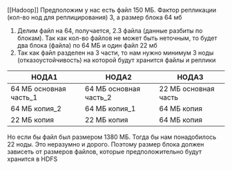[[Hadoop]]
Предположим у нас есть файл 150 МБ. Фактор репликации (кол-во нод для реплицирования) 3, а размер блока 64 мб
1. Делим файл на 64, получается, 2.3 файла (данные разбиты по блокам). Так как кол-во файлов не может быть неточным, то будет два блока (файла) по 64 МБ и один файл 22 мб
2. Так как файл разделен на 3 части, то нам нужно минимум 3 ноды (отказоустойчивость) на которой будут хранится файлы и реплики

| НОДА1                  | НОДА2                  | НОДА3                |
| ---------------------- | ---------------------- | -------------------- |
| 64 МБ основная часть_1 | 64 МБ основная часть_2 | 22 МБ основная часть |
| 64 МБ копия_2          | 64 МБ копия_1          | 64 МБ копия          |
| 22 МБ копия            | 22 МБ копия            | 64 МБ копия          |
Но если бы файл был размером 1380 МБ. Тогда бы нам понадобилось 22 ноды. Это неразумно и дорого. Поэтому размер блока должен зависеть от размеров файлов, которые предположительно будут хранится в HDFS